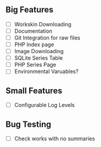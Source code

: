 ## Big Features
- [ ] Workskin Downloading
- [ ] Documentation
- [ ] Git Integration for raw files
- [ ] PHP Index page
- [ ] Image Downloading
- [ ] SQLite Series Table
- [ ] PHP Series Page
- [ ] Environmental Varuables?

## Small Features
- [ ] Configurable Log Levels

## Bug Testing
- [ ] Check works with no summaries
